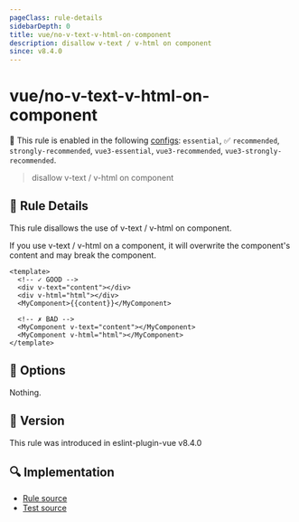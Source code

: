 ```yaml
---
pageClass: rule-details
sidebarDepth: 0
title: vue/no-v-text-v-html-on-component
description: disallow v-text / v-html on component
since: v8.4.0
---
```

# vue/no-v-text-v-html-on-component

💼 This rule is enabled in the following [configs](https://eslint.vuejs.org/user-guide/#bundle-configurations): `essential`, ✅ `recommended`, `strongly-recommended`, `vue3-essential`, `vue3-recommended`, `vue3-strongly-recommended`.

<!-- end auto-generated rule header -->

> disallow v-text / v-html on component

## :book: Rule Details

This rule disallows the use of v-text / v-html on component.

If you use v-text / v-html on a component, it will overwrite the component's content and may break the component.

<eslint-code-block :rules="{'vue/no-v-text-v-html-on-component': ['error']}">

```vue
<template>
  <!-- ✓ GOOD -->
  <div v-text="content"></div>
  <div v-html="html"></div>
  <MyComponent>{{content}}</MyComponent>

  <!-- ✗ BAD -->
  <MyComponent v-text="content"></MyComponent>
  <MyComponent v-html="html"></MyComponent>
</template>
```

</eslint-code-block>

## :wrench: Options

Nothing.

## :rocket: Version

This rule was introduced in eslint-plugin-vue v8.4.0

## :mag: Implementation

- [Rule source](https://github.com/vuejs/eslint-plugin-vue/blob/master/lib/rules/no-v-text-v-html-on-component.js)
- [Test source](https://github.com/vuejs/eslint-plugin-vue/blob/master/tests/lib/rules/no-v-text-v-html-on-component.js)
